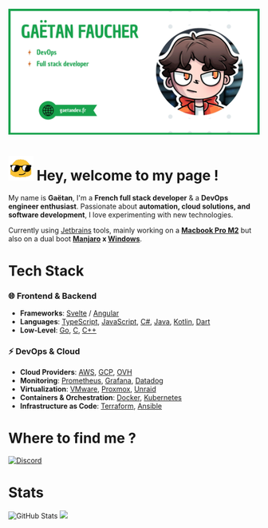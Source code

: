 [![banner](GAETANDEV.webp)](https://gaetandev.fr/en)

# ![hey](hey_sized.gif) Hey, welcome to my page !  

My name is **Gaëtan**, I'm a **French full stack developer** & a **DevOps engineer enthusiast**. Passionate about **automation, cloud solutions, and software development**, I love experimenting with new technologies.  

Currently using [Jetbrains](https://www.jetbrains.com/) tools, mainly working on a **[Macbook Pro M2](https://www.apple.com/fr/macbook-pro/)** but also on a dual boot **[Manjaro](https://manjaro.org/) x [Windows](https://www.microsoft.com/en-us/windows/)**.  

# Tech Stack  
### 🌐 Frontend & Backend  
- **Frameworks**: [Svelte](https://svelte.dev/) / [Angular](https://angular.io/)  
- **Languages**: [TypeScript](https://www.typescriptlang.org/), [JavaScript](https://developer.mozilla.org/fr/docs/Web/JavaScript), [C#](https://docs.microsoft.com/en-us/dotnet/csharp/), [Java](https://www.java.com/), [Kotlin](https://kotlinlang.org/), [Dart](https://dart.dev/)  
- **Low-Level**: [Go](https://golang.org/), [C](https://fr.wikipedia.org/wiki/C_(langage)), [C++](https://fr.wikipedia.org/wiki/C++)

### ⚡ DevOps & Cloud  
- **Cloud Providers**: [AWS](https://aws.amazon.com/), [GCP](https://cloud.google.com/), [OVH](https://www.ovh.com/)  
- **Monitoring**: [Prometheus](https://prometheus.io/), [Grafana](https://grafana.com/), [Datadog](https://www.datadoghq.com/)  
- **Virtualization**: [VMware](https://www.vmware.com/), [Proxmox](https://www.proxmox.com/), [Unraid](https://unraid.net/)  
- **Containers & Orchestration**: [Docker](https://www.docker.com/), [Kubernetes](https://kubernetes.io/)  
- **Infrastructure as Code**: [Terraform](https://www.terraform.io/), [Ansible](https://www.ansible.com/)

# Where to find me ?
[![Discord](https://img.shields.io/static/v1?label=Discord&message=gaetandev&color=7289DA&logo=Discord&style=for-the-badge)]()

# Stats
![GitHub Stats](https://github-readme-stats.vercel.app/api?username=GaetanOff&show_icons=true&theme=radical)
![](https://github-readme-stats.vercel.app/api/top-langs/?username=GaetanOff&layout=compact)



